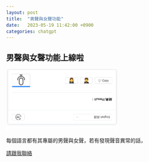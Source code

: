 ```yaml
---
layout: post
title:  "男聲與女聲功能"
date:   2023-05-19 11:42:00 +0900
categories: chatgpt
---
```


## 男聲與女聲功能上線啦

<img src="/assets/img/2023-06-12-01.png" width="60%">

每個語言都有其專屬的男聲與女聲，若有發現聲音異常的話，

[請跟我聯絡](https://www.facebook.com/groups/803891804583814/posts/822609136045414/)